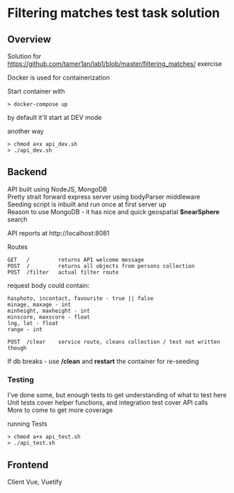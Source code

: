 # Filtering matches test task solution

## Overview

Solution for https://github.com/tamer1an/lab1/blob/master/filtering_matches/ exercise

Docker is used for containerization

Start container with
```
> docker-compose up
```
by default it'll start at DEV mode

another way
```
> chmod a+x api_dev.sh
> ./api_dev.sh
```

## Backend

API built using NodeJS, MongoDB\
Pretty strait forward express server using bodyParser middleware\
Seeding script is inbuilt and run once at first server up\
Reason to use MongoDB - it has nice and quick geospatial **$nearSphere** search

API reports at http://localhost:8081

Routes
```
GET   /         returns API welcome message
POST  /         returns all objects from persons collection
POST  /filter   actual filter route
```
request body could contain:
```
hasphoto, incontact, favourite - true || false
minage, maxage - int
minheight, maxheight - int
minscore, maxscore - float
lng, lat - float
range - int
```

```
POST  /clear    service route, cleans collection / test not written though
```

If db breaks - use **/clean** and **restart** the container for re-seeding

### Testing

I've done some, but enough tests to get understanding of what to test here\
Unit tests cover helper functions, and integration test cover API calls\
More to come to get more coverage

running Tests
```
> chmod a+x api_test.sh
> ./api_test.sh
```

## Frontend

Client Vue, Vuetify
